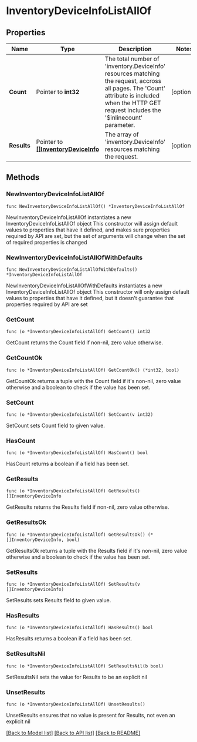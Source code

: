 # InventoryDeviceInfoListAllOf

## Properties

Name | Type | Description | Notes
------------ | ------------- | ------------- | -------------
**Count** | Pointer to **int32** | The total number of &#39;inventory.DeviceInfo&#39; resources matching the request, accross all pages. The &#39;Count&#39; attribute is included when the HTTP GET request includes the &#39;$inlinecount&#39; parameter. | [optional] 
**Results** | Pointer to [**[]InventoryDeviceInfo**](InventoryDeviceInfo.md) | The array of &#39;inventory.DeviceInfo&#39; resources matching the request. | [optional] 

## Methods

### NewInventoryDeviceInfoListAllOf

`func NewInventoryDeviceInfoListAllOf() *InventoryDeviceInfoListAllOf`

NewInventoryDeviceInfoListAllOf instantiates a new InventoryDeviceInfoListAllOf object
This constructor will assign default values to properties that have it defined,
and makes sure properties required by API are set, but the set of arguments
will change when the set of required properties is changed

### NewInventoryDeviceInfoListAllOfWithDefaults

`func NewInventoryDeviceInfoListAllOfWithDefaults() *InventoryDeviceInfoListAllOf`

NewInventoryDeviceInfoListAllOfWithDefaults instantiates a new InventoryDeviceInfoListAllOf object
This constructor will only assign default values to properties that have it defined,
but it doesn't guarantee that properties required by API are set

### GetCount

`func (o *InventoryDeviceInfoListAllOf) GetCount() int32`

GetCount returns the Count field if non-nil, zero value otherwise.

### GetCountOk

`func (o *InventoryDeviceInfoListAllOf) GetCountOk() (*int32, bool)`

GetCountOk returns a tuple with the Count field if it's non-nil, zero value otherwise
and a boolean to check if the value has been set.

### SetCount

`func (o *InventoryDeviceInfoListAllOf) SetCount(v int32)`

SetCount sets Count field to given value.

### HasCount

`func (o *InventoryDeviceInfoListAllOf) HasCount() bool`

HasCount returns a boolean if a field has been set.

### GetResults

`func (o *InventoryDeviceInfoListAllOf) GetResults() []InventoryDeviceInfo`

GetResults returns the Results field if non-nil, zero value otherwise.

### GetResultsOk

`func (o *InventoryDeviceInfoListAllOf) GetResultsOk() (*[]InventoryDeviceInfo, bool)`

GetResultsOk returns a tuple with the Results field if it's non-nil, zero value otherwise
and a boolean to check if the value has been set.

### SetResults

`func (o *InventoryDeviceInfoListAllOf) SetResults(v []InventoryDeviceInfo)`

SetResults sets Results field to given value.

### HasResults

`func (o *InventoryDeviceInfoListAllOf) HasResults() bool`

HasResults returns a boolean if a field has been set.

### SetResultsNil

`func (o *InventoryDeviceInfoListAllOf) SetResultsNil(b bool)`

 SetResultsNil sets the value for Results to be an explicit nil

### UnsetResults
`func (o *InventoryDeviceInfoListAllOf) UnsetResults()`

UnsetResults ensures that no value is present for Results, not even an explicit nil

[[Back to Model list]](../README.md#documentation-for-models) [[Back to API list]](../README.md#documentation-for-api-endpoints) [[Back to README]](../README.md)


